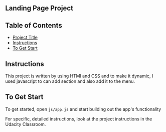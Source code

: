 ## Landing Page Project

## Table of Contents
* [Project Title](#landing-page-project)
* [Instructions](#instructions)
* [To Get Start](#to-get-start)


## Instructions

This project is written by using HTMl and CSS and to make it dynamic, I used javascript to can add section and also add it to the menu. 

## To Get Start
To get started, open `js/app.js` and start building out the app's functionality

For specific, detailed instructions, look at the project instructions in the Udacity Classroom.
